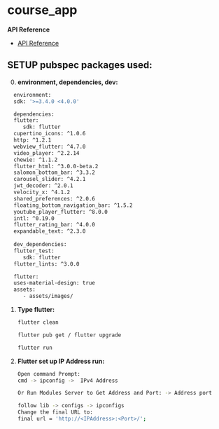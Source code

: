 # course_app
**API Reference**
* [API Reference](https://github.com/Vhaooforjob/server_course_app)

## SETUP pubspec packages used:
0. **environment, dependencies, dev:**
 ```sh
   environment:
   sdk: '>=3.4.0 <4.0.0'

   dependencies:
   flutter:
      sdk: flutter
   cupertino_icons: ^1.0.6
   http: ^1.2.1
   webview_flutter: ^4.7.0
   video_player: ^2.2.14
   chewie: ^1.1.2
   flutter_html: ^3.0.0-beta.2
   salomon_bottom_bar: ^3.3.2
   carousel_slider: ^4.2.1
   jwt_decoder: ^2.0.1
   velocity_x: ^4.1.2
   shared_preferences: ^2.0.6
   floating_bottom_navigation_bar: ^1.5.2
   youtube_player_flutter: ^8.0.0
   intl: ^0.19.0
   flutter_rating_bar: ^4.0.0
   expandable_text: ^2.3.0
   
   dev_dependencies:
   flutter_test:
      sdk: flutter
   flutter_lints: ^3.0.0

   flutter:
   uses-material-design: true
   assets:
      - assets/images/
 ```
 
1. **Type flutter:**
   ```sh
   flutter clean
   ```
   ```sh
   flutter pub get / flutter upgrade
   ```
   ```sh
   flutter run
   ```
2. **Flutter set up IP Address run:**
   ```sh
   Open command Prompt:
   cmd -> ipconfig ->  IPv4 Address
   ```
   ```sh
   Or Run Modules Server to Get Address and Port: -> Address port
   ```
   ```sh
   follow lib -> configs -> ipconfigs 
   Change the final URL to: 
   final url = 'http://<IPAddress>:<Port>/';
   ```
   
